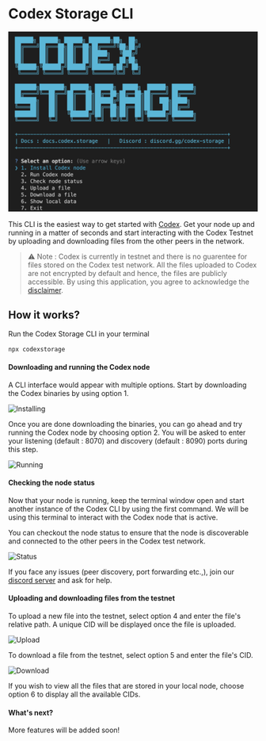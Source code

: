# Codex Storage CLI

![CodexCLI](/images/screenshot.png)

This CLI is the easiest way to get started with [Codex](https://codex.storage). Get your node up and running in a matter of seconds and start interacting with the Codex Testnet by uploading and downloading files from the other peers in the network.

> ⚠️ Note : Codex is currently in testnet and there is no guarentee for files stored on the Codex test network. All the files uploaded to Codex are not encrypted by default and hence, the files are publicly accessible. By using this application, you agree to acknowledge the [disclaimer](https://github.com/codex-storage/codex-testnet-starter/blob/master/DISCLAIMER.md).

## How it works?

Run the Codex Storage CLI in your terminal

```
npx codexstorage
```

#### Downloading and running the Codex node

A CLI interface would appear with multiple options. Start by downloading the Codex binaries by using option 1.

![Installing]()

Once you are done downloading the binaries, you can go ahead and try running the Codex node by choosing option 2. You will be asked to enter your listening (default : 8070) and discovery (default : 8090) ports during this step.

![Running]()

#### Checking the node status

Now that your node is running, keep the terminal window open and start another instance of the Codex CLI by using the first command. We will be using this terminal to interact with the Codex node that is active.

You can checkout the node status to ensure that the node is discoverable and connected to the other peers in the Codex test network.

![Status]()

If you face any issues (peer discovery, port forwarding etc.,), join our [discord server](https://discord.gg/codex-storage) and ask for help.

#### Uploading and downloading files from the testnet

To upload a new file into the testnet, select option 4 and enter the file's relative path. A unique CID will be displayed once the file is uploaded.

![Upload]()

To download a file from the testnet, select option 5 and enter the file's CID.

![Download]()

If you wish to view all the files that are stored in your local node, choose option 6 to display all the available CIDs.

#### What's next?

More features will be added soon!